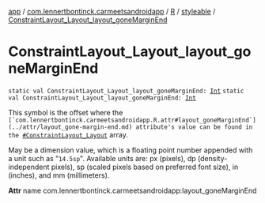[app](../../../index.md) / [com.lennertbontinck.carmeetsandroidapp](../../index.md) / [R](../index.md) / [styleable](index.md) / [ConstraintLayout_Layout_layout_goneMarginEnd](./-constraint-layout_-layout_layout_gone-margin-end.md)

# ConstraintLayout_Layout_layout_goneMarginEnd

`static val ConstraintLayout_Layout_layout_goneMarginEnd: `[`Int`](https://kotlinlang.org/api/latest/jvm/stdlib/kotlin/-int/index.html)
`static val ConstraintLayout_Layout_layout_goneMarginEnd: `[`Int`](https://kotlinlang.org/api/latest/jvm/stdlib/kotlin/-int/index.html)

This symbol is the offset where the ``[`com.lennertbontinck.carmeetsandroidapp.R.attr#layout_goneMarginEnd`](../attr/layout_gone-margin-end.md) attribute's value can be found in the ``[`#ConstraintLayout_Layout`](-constraint-layout_-layout.md) array.

May be a dimension value, which is a floating point number appended with a unit such as "`14.5sp`". Available units are: px (pixels), dp (density-independent pixels), sp (scaled pixels based on preferred font size), in (inches), and mm (millimeters).

**Attr**
name com.lennertbontinck.carmeetsandroidapp:layout_goneMarginEnd

